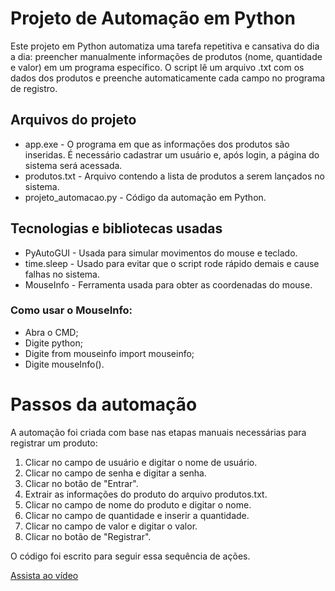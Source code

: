 # Projeto de Automação em Python

Este projeto em Python automatiza uma tarefa repetitiva e cansativa do dia a dia: preencher manualmente informações de produtos (nome, quantidade e valor) em um programa específico. O script lê um arquivo .txt com os dados dos produtos e preenche automaticamente cada campo no programa de registro.

## Arquivos do projeto

* app.exe - O programa em que as informações dos produtos são inseridas. É necessário cadastrar um usuário e, após login, a página do sistema será acessada.
* produtos.txt - Arquivo contendo a lista de produtos a serem lançados no sistema.
* projeto_automacao.py - Código da automação em Python.

## Tecnologias e bibliotecas usadas

* PyAutoGUI - Usada para simular movimentos do mouse e teclado.
* time.sleep - Usado para evitar que o script rode rápido demais e cause falhas no sistema.
* MouseInfo - Ferramenta usada para obter as coordenadas do mouse.

### Como usar o MouseInfo:
* Abra o CMD;
* Digite python;
* Digite from mouseinfo import mouseinfo;
* Digite mouseInfo().

# Passos da automação

A automação foi criada com base nas etapas manuais necessárias para registrar um produto:

 1. Clicar no campo de usuário e digitar o nome de usuário.
 2. Clicar no campo de senha e digitar a senha.
 3. Clicar no botão de "Entrar".
 4. Extrair as informações do produto do arquivo produtos.txt.
 5. Clicar no campo de nome do produto e digitar o nome.
 6. Clicar no campo de quantidade e inserir a quantidade.
 7. Clicar no campo de valor e digitar o valor.
 8. Clicar no botão de "Registrar".

O código foi escrito para seguir essa sequência de ações.

[Assista ao vídeo](https://youtu.be/W7Z3Fz_bmmM)
